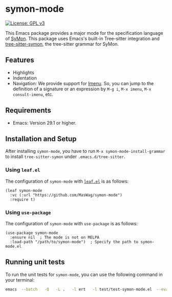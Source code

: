 symon-mode
==========

[![License: GPL v3](https://img.shields.io/badge/License-GPLv3-blue.svg)](./LICENSE)

This Emacs package provides a major mode for the specification language of [SyMon](https://github.com/MasWag/SyMon). This package uses Emacs's built-in Tree-sitter integration and [tree-sitter-symon](https://github.com/MasWag/tree-sitter-symon), the tree-sitter grammar for SyMon.

Features
--------

- Highlights
- Indentation
- Navigation: We provide support for [Imenu](https://www.gnu.org/software/emacs/manual/html_node/emacs/Imenu.html). So, you can jump to the definition of a signature or an expression by `M-g i`, `M-x imenu`, `M-x consult-imenu`, etc.

Requirements
------------

- Emacs: Version 29.1 or higher.

Installation and Setup
----------------------

After installing `symon-mode`, you have to run `M-x symon-mode-install-grammar` to install `tree-sitter-symon` under `.emacs.d/tree-sitter`.

### Using `leaf.el`

The configuration of `symon-mode` with [`leaf.el`](https://github.com/conao3/leaf.el) is as follows:

```elisp
(leaf symon-mode
  :vc (:url "https://github.com/MasWag/symon-mode")
  :require t)
```

### Using `use-package`

The configuration of `symon-mode` with `use-package` is as follows:

```elisp
(use-package symon-mode
  :ensure nil  ; The mode is not on MELPA
  :load-path "/path/to/symon-mode")  ; Specify the path to symon-mode.el
```

Running unit tests
------------------

To run the unit tests for `symon-mode`, you can use the following command in your terminal:

```bash
emacs  --batch   -Q   -L .   -l ert   -l test/test-symon-mode.el  --eval "(ert-run-tests-batch-and-exit)"
```
